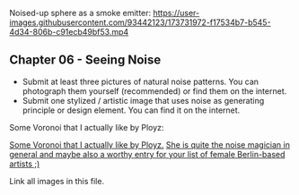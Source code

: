

Noised-up sphere as a smoke emitter:
https://user-images.githubusercontent.com/93442123/173731972-f17534b7-b545-4d34-806b-c91ecb49bf53.mp4

## Chapter 06 - Seeing Noise 

* Submit at least three pictures of natural noise patterns. You can photograph them yourself (recommended) or find them on the internet.
* Submit one stylized / artistic image that uses noise as generating principle or design element. You can find it on the internet.

Some Voronoi that I actually like by Ployz:

[Some Voronoi that I actually like by Ployz.](https://www.behance.net/gallery/114208311/Voronoi-Syndrome/modules/652627945)
[She is quite the noise magician in general and maybe also a worthy entry for your list of female Berlin-based artists ;)](https://www.behance.net/gallery/105952077/Terra-Incognita/modules/608205499)


Link all images in this file.
